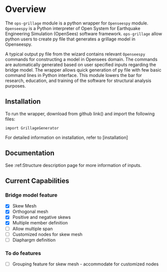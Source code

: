 # Overview

The `ops-grillage` module is a python wrapper for ```Openseespy``` module. ```Openseespy``` 
is a Python interpreter of Open System for Earthquake Engineering Simulation (OpenSees) software framework.
`ops-grillage` allow python users to create py file that generates a grillage model in Openseespy.

A typical output py file from the wizard contains relevant ```Openseespy``` commands for constructing a 
model in Opensees domain. The commands are automatically generated based on user specified inputs 
regarding the bridge model. The wrapper allows quick generation of py file with few basic command lines in Python 
interface. This module lowers the bar for research, education, and training of the software for structural
analysis purposes.

## Installation

To run the wrapper, download from github link() and import the following files:
    
    import GrillageGenerator
    
For detailed information on installation, refer to [installation]


## Documentation

See :ref:Structure description page for more information of inputs. 

## Current Capabilities

### Bridge model feature
- [x] Skew Mesh
- [x] Orthogonal mesh
- [x] Positive and negative skews
- [x] Multiple member definition 
- [ ] Allow multiple span
- [ ] Customized nodes for skew mesh
- [ ] Diaphargm definition

### To do features
- [ ] Grouping feature for skew mesh - accommodate for customized nodes 


